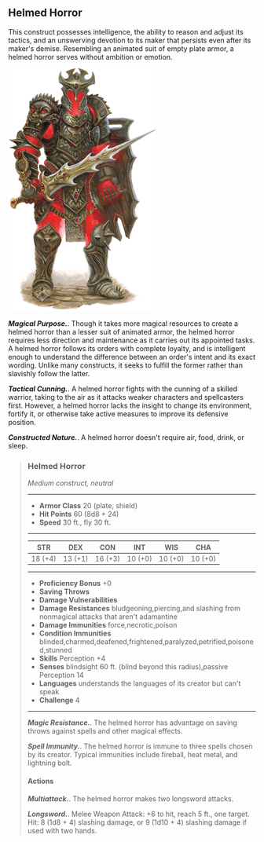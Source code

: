 ## Helmed Horror
This construct possesses intelligence, the ability to reason and adjust its tactics, and an unswerving devotion to its maker that persists even after its maker's demise. Resembling an animated suit of empty plate armor, a helmed horror serves without ambition or emotion.

![](HelmedHorror.png)

***Magical Purpose.***. Though it takes more magical resources to create a helmed horror than a lesser suit of animated armor, the helmed horror requires less direction and maintenance as it carries out its appointed tasks. A helmed horror follows its orders with complete loyalty, and is intelligent enough to understand the difference between an order's intent and its exact wording. Unlike many constructs, it seeks to fulfill the former rather than slavishly follow the latter.

***Tactical Cunning.***. A helmed horror fights with the cunning of a skilled warrior, taking to the air as it attacks weaker characters and spellcasters first. However, a helmed horror lacks the insight to change its environment, fortify it, or otherwise take active measures to improve its defensive position.

***Constructed Nature.***. A helmed horror doesn't require air, food, drink, or sleep.

>### Helmed Horror
>*Medium construct, neutral*
>___
>- **Armor Class** 20 (plate, shield)
>- **Hit Points** 60 (8d8 + 24)
>- **Speed** 30 ft., fly 30 ft.
>___
>|**STR**|**DEX**|**CON**|**INT**|**WIS**|**CHA**|
>|:---:|:---:|:---:|:---:|:---:|:---:|
>|18 (+4)|13 (+1)|16 (+3)|10 (+0)|10 (+0)|10 (+0)|
>
>___
>- **Proficiency Bonus** +0
>- **Saving Throws** 
>- **Damage Vulnerabilities** 
>- **Damage Resistances** bludgeoning,piercing,and slashing from nonmagical attacks that aren't adamantine
>- **Damage Immunities** force,necrotic,poison
>- **Condition Immunities** blinded,charmed,deafened,frightened,paralyzed,petrified,poisoned,stunned
>- **Skills** Perception +4
>- **Senses** blindsight 60 ft. (blind beyond this radius),passive Perception 14
>- **Languages** understands the languages of its creator but can't speak
>- **Challenge** 4
>___
>***Magic Resistance.***. The helmed horror has advantage on saving throws against spells and other magical effects.
>
>***Spell Immunity.***. The helmed horror is immune to three spells chosen by its creator. Typical immunities include fireball, heat metal, and lightning bolt.
>
>#### Actions
>***Multiattack.***. The helmed horror makes two longsword attacks.
>
>***Longsword.***. Melee Weapon Attack: +6 to hit, reach 5 ft., one target. Hit: 8 (1d8 + 4) slashing damage, or 9 (1d10 + 4) slashing damage if used with two hands.
>
